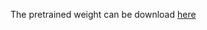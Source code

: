 The pretrained weight can be download [here](https://github.com/SwinTransformer/storage/releases/download/v1.0.0/swin_tiny_patch4_window7_224.pth)
